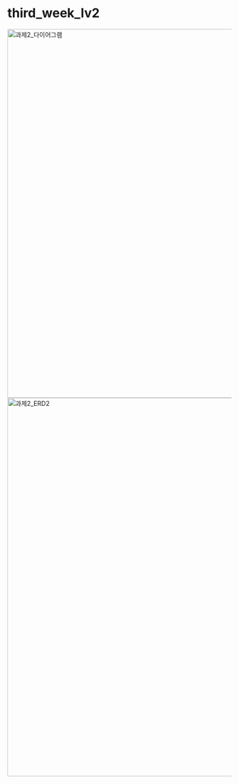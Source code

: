 # third_week_lv2

<img width="827" alt="과제2_다이어그램" src="https://github.com/ayoung-jeon/third_week_lv2/assets/147483798/3f0ff4fa-6165-4d74-a31b-425b375e005e">

<img width="849" alt="과제2_ERD2" src="https://github.com/ayoung-jeon/third_week_lv2/assets/147483798/6830ceaf-9a01-47d7-b54e-7fd00616a454">
